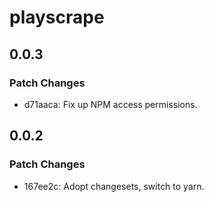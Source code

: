# playscrape

## 0.0.3

### Patch Changes

-   d71aaca: Fix up NPM access permissions.

## 0.0.2

### Patch Changes

-   167ee2c: Adopt changesets, switch to yarn.
